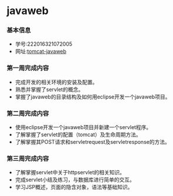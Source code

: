 # javaweb


### 基本信息
* 学号:222016321072005
* 网址:[tomcat-javaweb](http://120.79.68.168:8081/javaweb/dl.jsp)

### 第一周完成内容
* 完成开发的相关环境的安装及配置。
* 熟悉并掌握了servlet的概念。
* 掌握了javaweb的目录结构及如何用eclipse开发一个javaweb项目。

### 第二周完成内容
* 使用eclipse开发一个javaweb项目并新建一个servlet程序。
* 了解掌握了servlet的配置（tomcat）及生命周期方法。
* 了解掌握其POST请求和servletrequest及servletresponse的方法。

### 第三周完成内容
* 了解掌握servlet中关于httpservlet的相关知识。
* 完成servlet小结及练习，与数据库进行简单的交互。
* 学习JSP概述，页面的隐含对象，语法等基础知识。
